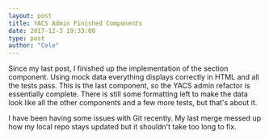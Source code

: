 ```yaml
---
layout: post
title: YACS Admin Finished Components
date: 2017-12-3 19:33:00
type: post
author: "Cole"
---
```


Since my last post, I finished up the implementation of the section component. Using mock data everything displays correctly
in HTML and all the tests pass. This is the last component, so the YACS admin refactor is essentially complete. There is still some
formatting left to make the data look like all the other components and a few more tests, but that's about it. 

I have been having some issues with Git recently. My last merge messed up how my local repo stays updated but it shouldn't take too long to fix.